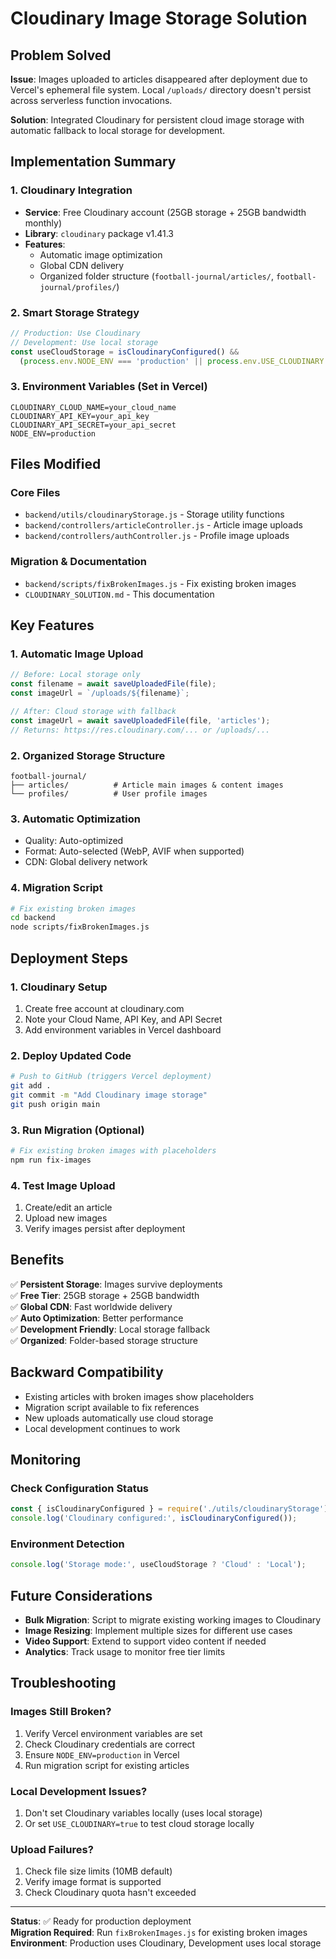 # Cloudinary Image Storage Solution

## Problem Solved

**Issue**: Images uploaded to articles disappeared after deployment due to Vercel's ephemeral file system. Local `/uploads/` directory doesn't persist across serverless function invocations.

**Solution**: Integrated Cloudinary for persistent cloud image storage with automatic fallback to local storage for development.

## Implementation Summary

### 1. Cloudinary Integration

- **Service**: Free Cloudinary account (25GB storage + 25GB bandwidth monthly)
- **Library**: `cloudinary` package v1.41.3
- **Features**: 
  - Automatic image optimization
  - Global CDN delivery
  - Organized folder structure (`football-journal/articles/`, `football-journal/profiles/`)

### 2. Smart Storage Strategy

```javascript
// Production: Use Cloudinary
// Development: Use local storage
const useCloudStorage = isCloudinaryConfigured() && 
  (process.env.NODE_ENV === 'production' || process.env.USE_CLOUDINARY === 'true');
```

### 3. Environment Variables (Set in Vercel)

```
CLOUDINARY_CLOUD_NAME=your_cloud_name
CLOUDINARY_API_KEY=your_api_key  
CLOUDINARY_API_SECRET=your_api_secret
NODE_ENV=production
```

## Files Modified

### Core Files
- `backend/utils/cloudinaryStorage.js` - Storage utility functions
- `backend/controllers/articleController.js` - Article image uploads
- `backend/controllers/authController.js` - Profile image uploads

### Migration & Documentation
- `backend/scripts/fixBrokenImages.js` - Fix existing broken images
- `CLOUDINARY_SOLUTION.md` - This documentation

## Key Features

### 1. Automatic Image Upload
```javascript
// Before: Local storage only
const filename = await saveUploadedFile(file);
const imageUrl = `/uploads/${filename}`;

// After: Cloud storage with fallback
const imageUrl = await saveUploadedFile(file, 'articles');
// Returns: https://res.cloudinary.com/... or /uploads/...
```

### 2. Organized Storage Structure
```
football-journal/
├── articles/          # Article main images & content images
└── profiles/          # User profile images
```

### 3. Automatic Optimization
- Quality: Auto-optimized
- Format: Auto-selected (WebP, AVIF when supported)
- CDN: Global delivery network

### 4. Migration Script
```bash
# Fix existing broken images
cd backend
node scripts/fixBrokenImages.js
```

## Deployment Steps

### 1. Cloudinary Setup
1. Create free account at cloudinary.com
2. Note your Cloud Name, API Key, and API Secret
3. Add environment variables in Vercel dashboard

### 2. Deploy Updated Code
```bash
# Push to GitHub (triggers Vercel deployment)
git add .
git commit -m "Add Cloudinary image storage"
git push origin main
```

### 3. Run Migration (Optional)
```bash
# Fix existing broken images with placeholders
npm run fix-images
```

### 4. Test Image Upload
1. Create/edit an article
2. Upload new images
3. Verify images persist after deployment

## Benefits

✅ **Persistent Storage**: Images survive deployments  
✅ **Free Tier**: 25GB storage + 25GB bandwidth  
✅ **Global CDN**: Fast worldwide delivery  
✅ **Auto Optimization**: Better performance  
✅ **Development Friendly**: Local storage fallback  
✅ **Organized**: Folder-based storage structure  

## Backward Compatibility

- Existing articles with broken images show placeholders
- Migration script available to fix references
- New uploads automatically use cloud storage
- Local development continues to work

## Monitoring

### Check Configuration Status
```javascript
const { isCloudinaryConfigured } = require('./utils/cloudinaryStorage');
console.log('Cloudinary configured:', isCloudinaryConfigured());
```

### Environment Detection
```javascript
console.log('Storage mode:', useCloudStorage ? 'Cloud' : 'Local');
```

## Future Considerations

- **Bulk Migration**: Script to migrate existing working images to Cloudinary
- **Image Resizing**: Implement multiple sizes for different use cases
- **Video Support**: Extend to support video content if needed
- **Analytics**: Track usage to monitor free tier limits

## Troubleshooting

### Images Still Broken?
1. Verify Vercel environment variables are set
2. Check Cloudinary credentials are correct
3. Ensure `NODE_ENV=production` in Vercel
4. Run migration script for existing articles

### Local Development Issues?
1. Don't set Cloudinary variables locally (uses local storage)
2. Or set `USE_CLOUDINARY=true` to test cloud storage locally

### Upload Failures?
1. Check file size limits (10MB default)
2. Verify image format is supported
3. Check Cloudinary quota hasn't exceeded

---

**Status**: ✅ Ready for production deployment  
**Migration Required**: Run `fixBrokenImages.js` for existing broken images  
**Environment**: Production uses Cloudinary, Development uses local storage 